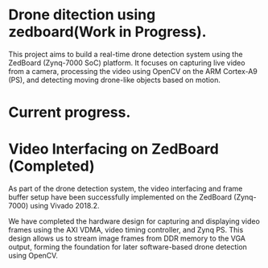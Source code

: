 # Drone ditection using zedboard(Work in Progress).

This project aims to build a real-time drone detection system using the ZedBoard (Zynq-7000 SoC) platform. It focuses on capturing live video from a camera, processing the video using OpenCV on the ARM Cortex-A9 (PS), and detecting moving drone-like objects based on motion.
# Current progress.

# Video Interfacing on ZedBoard (Completed)
As part of the drone detection system, the video interfacing and frame buffer setup have been successfully implemented on the ZedBoard (Zynq-7000) using Vivado 2018.2.

We have completed the hardware design for capturing and displaying video frames using the AXI VDMA, video timing controller, and Zynq PS. This design allows us to stream image frames from DDR memory to the VGA output, forming the foundation for later software-based drone detection using OpenCV.
